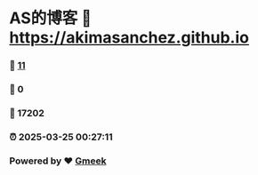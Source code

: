 # AS的博客 :link: https://akimasanchez.github.io 
### :page_facing_up: [11](https://akimasanchez.github.io/tag.html) 
### :speech_balloon: 0 
### :hibiscus: 17202 
### :alarm_clock: 2025-03-25 00:27:11 
### Powered by :heart: [Gmeek](https://github.com/Meekdai/Gmeek)
